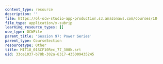 ```yaml
---
content_type: resource
description: ''
file: https://ol-ocw-studio-app-production.s3.amazonaws.com/courses/18-01sc-single-variable-calculus-fall-2010/33ce1037b78b302a8317435009435245_MIT18_01SCF10Rec_77_300k.srt
file_type: application/x-subrip
learning_resource_types: []
ocw_type: OCWFile
parent_title: 'Session 97: Power Series'
parent_type: CourseSection
resourcetype: Other
title: MIT18_01SCF10Rec_77_300k.srt
uid: 33ce1037-b78b-302a-8317-435009435245
---
```

